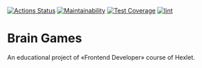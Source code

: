 [![Actions Status](https://github.com/juliaovod/frontend-project-lvl1/workflows/hexlet-check/badge.svg)](https://github.com/juliaovod/frontend-project-lvl1/actions)
[![Maintainability](https://api.codeclimate.com/v1/badges/a99a88d28ad37a79dbf6/maintainability)](https://codeclimate.com/github/codeclimate/codeclimate/maintainability)
[![Test Coverage](https://api.codeclimate.com/v1/badges/a99a88d28ad37a79dbf6/test_coverage)](https://codeclimate.com/github/codeclimate/codeclimate/test_coverage)
[![lint](https://github.com/juliaovod/frontend-project-lvl1/actions/workflows/nodejs-ci/badge.svg)](https://github.com/juliaovod/frontend-project-lvl1/actions)

# Brain Games

An educational project of «Frontend Developer» course of Hexlet.
